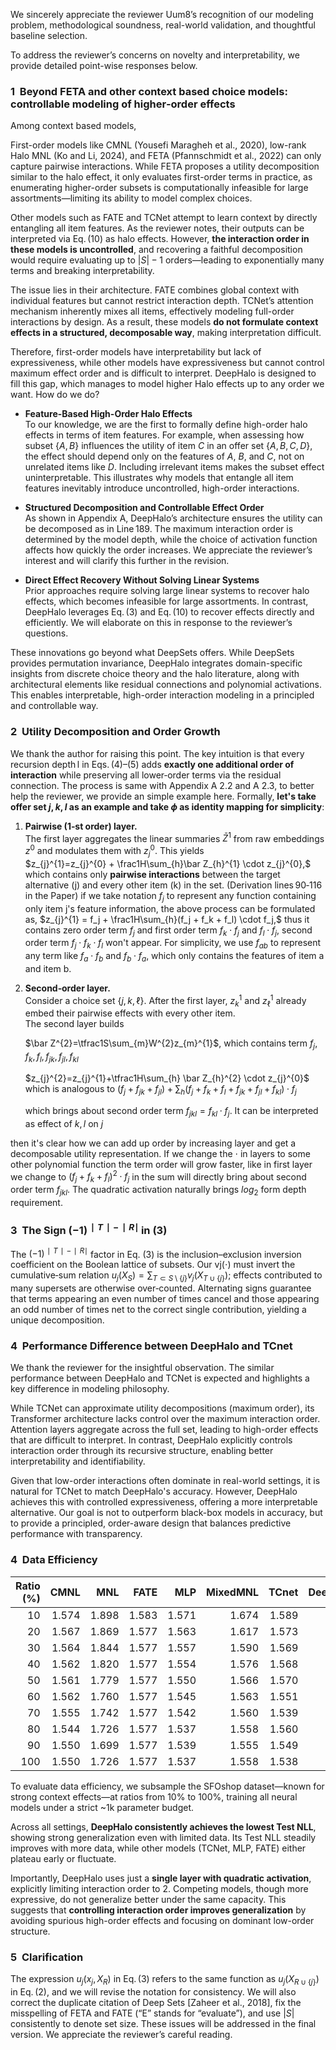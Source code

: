 We sincerely appreciate the reviewer Uum8’s recognition of our modeling problem, 
methodological soundness, real-world validation, and thoughtful baseline selection. 

To address the reviewer’s concerns on novelty and interpretability, 
we provide detailed point-wise responses below.

### 1&nbsp;&nbsp;Beyond FETA and other context based choice models: controllable modeling of higher‑order effects  
Among context based models, 

First-order models like CMNL (Yousefi Maragheh et al., 2020), low-rank Halo MNL (Ko and Li, 2024), and FETA (Pfannschmidt et al., 2022) can only capture pairwise interactions. While FETA proposes a utility decomposition similar to the halo effect, it only evaluates first-order terms in practice, as enumerating higher-order subsets is computationally infeasible for large assortments—limiting its ability to model complex choices.

Other models such as FATE and TCNet attempt to learn context by directly entangling all item features. As the reviewer notes, their outputs can be interpreted via Eq. (10) as halo effects. However, **the interaction order in these models is uncontrolled**, and recovering a faithful decomposition would require evaluating up to $|S|-1$ orders—leading to exponentially many terms and breaking interpretability.

The issue lies in their architecture. FATE combines global context with individual features but cannot restrict interaction depth. TCNet’s attention mechanism inherently mixes all items, effectively modeling full-order interactions by design. As a result, these models **do not formulate context effects in a structured, decomposable way**, making interpretation difficult.


Therefore, first-order models have interpretability but lack of expressiveness, while other models have expressiveness but cannot control maximum effect order and is difficult to interpret. DeepHalo is designed to fill this gap, which manages to model higher Halo effects up to any order we want. How do we do?

- **Feature-Based High-Order Halo Effects**  
  To our knowledge, we are the first to formally define high-order halo effects in terms of item features. For example, when assessing how subset $\{A, B\}$ influences the utility of item $C$ in an offer set $\{A, B, C, D\}$, the effect should depend only on the features of $A$, $B$, and $C$, not on unrelated items like $D$. Including irrelevant items makes the subset effect uninterpretable. This illustrates why models that entangle all item features inevitably introduce uncontrolled, high-order interactions.

- **Structured Decomposition and Controllable Effect Order**  
  As shown in Appendix A, DeepHalo’s architecture ensures the utility can be decomposed as in Line 189. The maximum interaction order is determined by the model depth, while the choice of activation function affects how quickly the order increases. We appreciate the reviewer’s interest and will clarify this further in the revision.

- **Direct Effect Recovery Without Solving Linear Systems**  
  Prior approaches require solving large linear systems to recover halo effects, which becomes infeasible for large assortments. In contrast, DeepHalo leverages Eq. (3) and Eq. (10) to recover effects directly and efficiently. We will elaborate on this in response to the reviewer’s questions.

These innovations go beyond what DeepSets offers. While DeepSets provides permutation invariance, DeepHalo integrates domain-specific insights from discrete choice theory and the halo literature, along with architectural elements like residual connections and polynomial activations. This enables interpretable, high-order interaction modeling in a principled and controllable way.


### **2&nbsp;&nbsp;Utility Decomposition and Order Growth**
We thank the author for raising this point.  The key intuition is that every recursion depth l in Eqs. (4)–(5) adds **exactly one additional order of interaction** while preserving all lower‑order terms via the residual connection. The process is same with Appendix A 2.2 and A 2.3, to better help the reviewer, we provide an simple example here. Formally, **let's take offer set ${j, k, l}$ as an example and take $\phi$ as identity mapping for simplicity**:

1. **Pairwise (1‑st order) layer.**  
   The first layer aggregates the linear summaries $\bar Z^{1}$ from raw embeddings $z^{0}$ and modulates them with $z_{j}^{0}$. This yields  
   $z_{j}^{1}=z_{j}^{0} + \frac1H\sum_{h}\bar Z_{h}^{1} \cdot z_{j}^{0},$  
   which contains only **pairwise interactions** between the target alternative \(j\) and every other item \(k\) in the set.  (Derivation lines 90‑116 in the Paper)
   if we take notation $f_j$ to represent any function containing only item j's feature information, the above process can be formulated as,
   $z_{j}^{1} = f_j + \frac1H\sum_{h}(f_j + f_k + f_l) \cdot f_j,$ thus it contains zero order term $f_j$ and first order term $f_k \cdot f_j$ and $f_l \cdot f_j$, second order term $f_j \cdot f_k \cdot f_l$ won't appear. For simplicity, we use $f_{ab}$ to represent any term like $f_a \cdot f_b$ and $f_b \cdot f_a$, which only contains the features of item a and item b.

2. **Second‑order layer.**  
   Consider a choice set $\{j,k,\ell\}$.  After the first layer, $z_{k}^{1}$ and $z_{\ell}^{1}$ already embed their pairwise effects with every other item.  
   The second layer builds
    
   $\bar Z^{2}=\tfrac1S\sum_{m}W^{2}z_{m}^{1}$, which contains term $f_j, f_k, f_l, f_{jk}, f_{jl}, f_{kl}$
   
   $z_{j}^{2}=z_{j}^{1}+\tfrac1H\sum_{h} \bar Z_{h}^{2} \cdot z_{j}^{0}$ which is analogous to $(f_j + f_{jk} + f_{jl}) + \sum_h(f_j + f_k + f_l + f_{jk} + f_{jl} + f_{kl}) \cdot f_j$
   
   which brings about second order term $f_{jkl} = f_{kl} \cdot f_{j}$. It can be interpreted as effect of ${k,l}$ on $j$

then it's clear how we can add up order by increasing layer and get a decomposable utility representation. If we change the $\cdot$ in layers to some other polynomial function the term order will grow faster, like in first layer we change to $(f_j + f_k + f_l)^2 \cdot f_j$ in the sum will directly bring about second order term $f_{jkl}$. The quadratic activation naturally brings $log_2$ form depth requirement.

### **3&nbsp;&nbsp;The Sign $(−1)^{∣T∣−∣R∣}$ in (3)**
The $(−1)^{∣T∣−∣R∣}$ factor in Eq. (3) is the inclusion–exclusion inversion coefficient on the Boolean lattice of subsets. Our vj(⋅) must invert the cumulative‑sum relation $u_j(X_S)=\sum_{T\subset S\setminus\{j\}} v_j(X_{T\cup\{j\}})$; effects contributed to many supersets are otherwise over‑counted. Alternating signs guarantee that terms appearing an even number of times cancel and those appearing an odd number of times net to the correct single contribution, yielding a unique decomposition. 

### **4&nbsp;&nbsp;Performance Difference between DeepHalo and TCnet**
We thank the reviewer for the insightful observation. The similar performance between DeepHalo and TCNet is expected and highlights a key difference in modeling philosophy.

While TCNet can approximate utility decompositions (maximum order), its Transformer architecture lacks control over the maximum interaction order. Attention layers aggregate across the full set, leading to high-order effects that are difficult to interpret. In contrast, DeepHalo explicitly controls interaction order through its recursive structure, enabling better interpretability and identifiability.

Given that low-order interactions often dominate in real-world settings, it is natural for TCNet to match DeepHalo's accuracy. However, DeepHalo achieves this with controlled expressiveness, offering a more interpretable alternative. Our goal is not to outperform black-box models in accuracy, but to provide a principled, order-aware design that balances predictive performance with transparency.

### **4&nbsp;&nbsp;Data Efficiency**
| Ratio (%) | CMNL | MNL | FATE | MLP | MixedMNL | TCnet | **DeepHalo** |
|---:|---:|---:|---:|---:|---:|---:|---:|
|  10 | 1.574 | 1.898 | 1.583 | 1.571 | 1.674 | 1.589 | **1.566** |
|  20 | 1.567 | 1.869 | 1.577 | 1.563 | 1.617 | 1.573 | **1.558** |
|  30 | 1.564 | 1.844 | 1.577 | 1.557 | 1.590 | 1.569 | **1.551** |
|  40 | 1.562 | 1.820 | 1.577 | 1.554 | 1.576 | 1.568 | **1.548** |
|  50 | 1.561 | 1.779 | 1.577 | 1.550 | 1.566 | 1.570 | **1.544** |
|  60 | 1.562 | 1.760 | 1.577 | 1.545 | 1.563 | 1.551 | **1.537** |
|  70 | 1.555 | 1.742 | 1.577 | 1.542 | 1.560 | 1.539 | **1.532** |
|  80 | 1.544 | 1.726 | 1.577 | 1.537 | 1.558 | 1.560 | **1.528** |
|  90 | 1.550 | 1.699 | 1.577 | 1.539 | 1.555 | 1.549 | **1.526** |
| 100 | 1.550 | 1.726 | 1.577 | 1.537 | 1.558 | 1.538 | **1.528** |

To evaluate data efficiency, we subsample the SFOshop dataset—known for strong context effects—at ratios from 10% to 100%, training all neural models under a strict ~1k parameter budget.

Across all settings, **DeepHalo consistently achieves the lowest Test NLL**, showing strong generalization even with limited data. Its Test NLL steadily improves with more data, while other models (TCNet, MLP, FATE) either plateau early or fluctuate.

Importantly, DeepHalo uses just a **single layer with quadratic activation**, explicitly limiting interaction order to 2. Competing models, though more expressive, do not generalize better under the same capacity. This suggests that **controlling interaction order improves generalization** by avoiding spurious high-order effects and focusing on dominant low-order structure.


### **5&nbsp;&nbsp;Clarification**
The expression $u_j(x_j, X_R)$ in Eq. (3) refers to the same function as $u_j(X_{R \cup \{j\}})$ in Eq. (2), and we will revise the notation for consistency. We will also correct the duplicate citation of Deep Sets [Zaheer et al., 2018], fix the misspelling of FETA and FATE (“E” stands for “evaluate”), and use $|S|$ consistently to denote set size. These issues will be addressed in the final version. We appreciate the reviewer’s careful reading.


